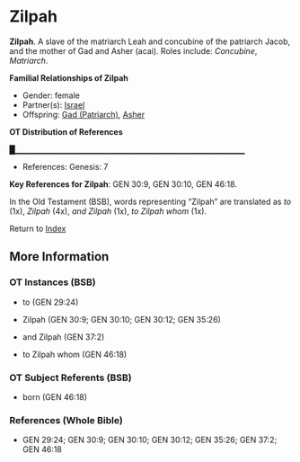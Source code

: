 # Zilpah
**Zilpah**. 
A slave of the matriarch Leah and concubine of the patriarch Jacob, and the mother of Gad and Asher (acai). 
Roles include: 
_Concubine_, _Matriarch_. 




**Familial Relationships of Zilpah**


* Gender: female
* Partner(s): [Israel](Israel.md)
* Offspring: [Gad (Patriarch)](Gad.md), [Asher](Asher.md)


**OT Distribution of References**

█▁▁▁▁▁▁▁▁▁▁▁▁▁▁▁▁▁▁▁▁▁▁▁▁▁▁▁▁▁▁▁▁▁▁▁▁▁▁
* References: Genesis: 7



**Key References for Zilpah**: 
GEN 30:9, GEN 30:10, GEN 46:18. 


In the Old Testament (BSB), words representing “Zilpah” are translated as 
*to* (1x), *Zilpah* (4x), *and Zilpah* (1x), *to Zilpah whom* (1x). 




Return to [Index](00-Index.md)

## More Information

### OT Instances (BSB)

* to (GEN 29:24)

* Zilpah (GEN 30:9; GEN 30:10; GEN 30:12; GEN 35:26)

* and Zilpah (GEN 37:2)

* to Zilpah whom (GEN 46:18)



### OT Subject Referents (BSB)

* born (GEN 46:18)



### References (Whole Bible)

* GEN 29:24; GEN 30:9; GEN 30:10; GEN 30:12; GEN 35:26; GEN 37:2; GEN 46:18



